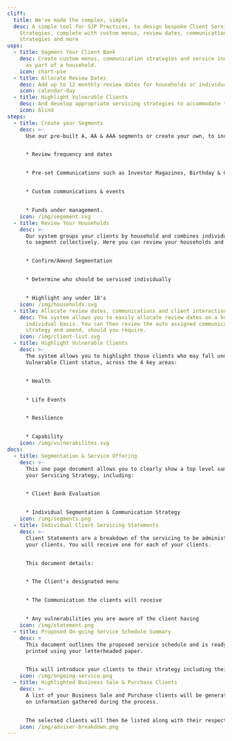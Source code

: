```yaml
---
cliff:
  title: We've made the complex, simple
  desc: A simple tool for SJP Practices, to design bespoke Client Servicing
    Strategies, complete with custom menus, review dates, communication
    strategies and more
usps:
  - title: Segment Your Client Bank
    desc: Create custom menus, communication strategies and service individually or
      as part of a household.
    icon: chart-pie
  - title: Allocate Review Dates
    desc: Add up to 12 monthly review dates for households or individual clients.
    icon: calendar-day
  - title: Highlight Vulnerable Clients
    desc: And develop appropriate servicing strategies to accommodate their needs
    icon: blind
steps:
  - title: Create your Segments
    desc: >-
      Use our pre-built A, AA & AAA segments or create your own, to include:


      * Review frequency and dates


      * Pre-set Communications such as Investor Magazines, Birthday & Christmas cards and Tax & Focus Cards


      * Custom communications & events


      * Funds under management.
    icon: /img/segement.svg
  - title: Review Your Households
    desc: >-
      Our system groups your clients by household and combines individual FUM,
      to segment collectively. Here you can review your households and:


      * Confirm/Amend Segmentation


      * Determine who should be serviced individually


      * Highlight any under 18's
    icon: /img/households.svg
  - title: Allocate review dates, communications and client interactions
    desc: The system allows you to easily allocate review dates on a household or
      individual basis. You can then review the auto assigned communication
      strategy and amend, should you require.
    icon: /img/client-list.svg
  - title: Highlight Vulnerable Clients
    desc: >-
      The system allows you to highlight those clients who may fall under the
      Vulnerable Client status, across the 4 key areas:


      * Health


      * Life Events


      * Resilience


      * Capability
    icon: /img/vulnerabilites.svg
docs:
  - title: Segmentation & Service Offering
    desc: >-
      This one page document allows you to clearly show a top level summary of
      your Servicing Strategy, including:


      * Client Bank Evaluation


      * Individual Segmentation & Communication Strategy
    icon: /img/segments.png
  - title: Individual Client Servicing Statements
    desc: >-
      Client Statements are a breakdown of the servicing to be administered to
      your clients. You will receive one for each of your clients. 


      This document details:


      * The Client's designated menu


      * The Communication the clients will receive


      * Any vulnerabilities you are aware of the client having
    icon: /img/statement.png
  - title: Proposed On-going Service Schedule Summary
    desc: >
      This document outlines the proposed service schedule and is ready to be
      printed using your letterheaded paper.


      This will introduce your clients to their strategy including their review meeting dates and the communications they can expect.
    icon: /img/ongoing-service.png
  - title: Highlighted Business Sale & Purchase Clients
    desc: >-
      A list of your Business Sale and Purchase clients will be generated based
      on information gathered during the process.


      The selected clients will then be listed along with their respective FUMs for future use.
    icon: /img/adviser-breakdown.png
---
```

